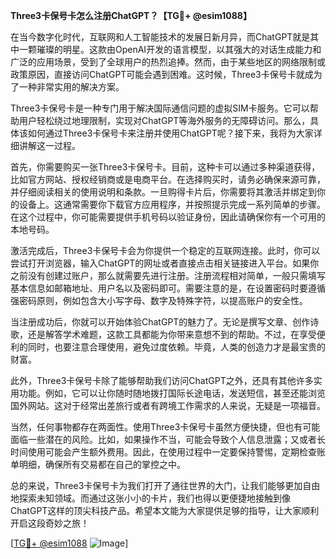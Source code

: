 **Three3卡保号卡怎么注册ChatGPT？【TG💪+ @esim1088】**

在当今数字化时代，互联网和人工智能技术的发展日新月异，而ChatGPT就是其中一颗璀璨的明星。这款由OpenAI开发的语言模型，以其强大的对话生成能力和广泛的应用场景，受到了全球用户的热烈追捧。然而，由于某些地区的网络限制或政策原因，直接访问ChatGPT可能会遇到困难。这时候，Three3卡保号卡就成为了一种非常实用的解决方案。

Three3卡保号卡是一种专门用于解决国际通信问题的虚拟SIM卡服务。它可以帮助用户轻松绕过地理限制，实现对ChatGPT等海外服务的无障碍访问。那么，具体该如何通过Three3卡保号卡来注册并使用ChatGPT呢？接下来，我将为大家详细讲解这一过程。

首先，你需要购买一张Three3卡保号卡。目前，这种卡可以通过多种渠道获得，比如官方网站、授权经销商或是电商平台。在选择购买时，请务必确保来源可靠，并仔细阅读相关的使用说明和条款。一旦购得卡片后，你需要将其激活并绑定到你的设备上。这通常需要你下载官方应用程序，并按照提示完成一系列简单的步骤。在这个过程中，你可能需要提供手机号码以验证身份，因此请确保你有一个可用的本地号码。

激活完成后，Three3卡保号卡会为你提供一个稳定的互联网连接。此时，你可以尝试打开浏览器，输入ChatGPT的网址或者直接点击相关链接进入平台。如果你之前没有创建过账户，那么就需要先进行注册。注册流程相对简单，一般只需填写基本信息如邮箱地址、用户名以及密码即可。需要注意的是，在设置密码时要遵循强密码原则，例如包含大小写字母、数字及特殊字符，以提高账户的安全性。

当注册成功后，你就可以开始体验ChatGPT的魅力了。无论是撰写文章、创作诗歌，还是解答学术难题，这款工具都能为你带来意想不到的帮助。不过，在享受便利的同时，也要注意合理使用，避免过度依赖。毕竟，人类的创造力才是最宝贵的财富。

此外，Three3卡保号卡除了能够帮助我们访问ChatGPT之外，还具有其他许多实用功能。例如，它可以让你随时随地拨打国际长途电话，发送短信，甚至还能浏览国外网站。这对于经常出差旅行或者有跨境工作需求的人来说，无疑是一项福音。

当然，任何事物都存在两面性。使用Three3卡保号卡虽然方便快捷，但也有可能面临一些潜在的风险。比如，如果操作不当，可能会导致个人信息泄露；又或者长时间使用可能会产生额外费用。因此，在使用过程中一定要保持警惕，定期检查账单明细，确保所有交易都在自己的掌控之中。

总的来说，Three3卡保号卡为我们打开了通往世界的大门，让我们能够更加自由地探索未知领域。而通过这张小小的卡片，我们也得以更便捷地接触到像ChatGPT这样的顶尖科技产品。希望本文能为大家提供足够的指导，让大家顺利开启这段奇妙之旅！

[[TG💪+ @esim1088](https://t.me/s/esim1088) ![Image](https://i.postimg.cc/4NQfJmqS/Snipaste-2025-05-13-00-14-12.png)]